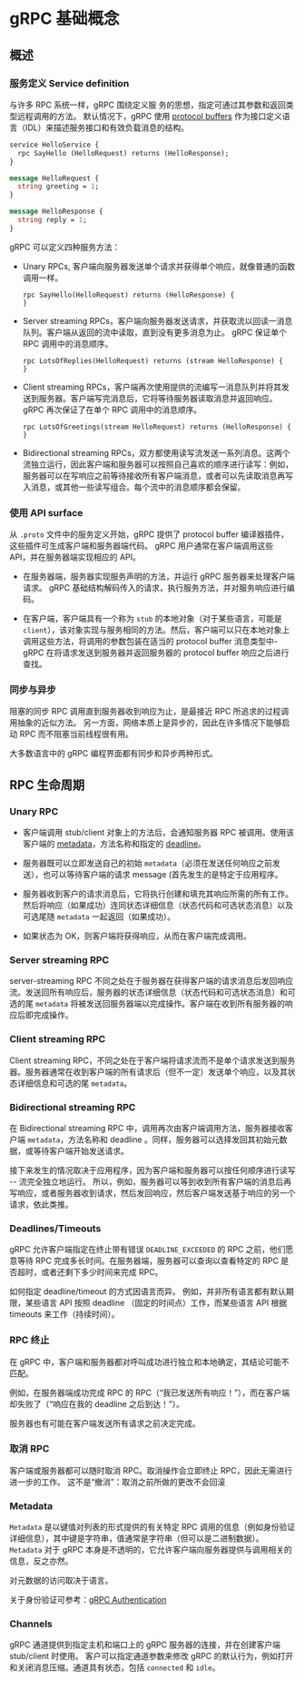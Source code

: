 # gRPC 基础概念

## 概述

### 服务定义 Service definition

与许多 RPC 系统一样，gRPC 围绕定义服 ​​ 务的思想，指定可通过其参数和返回类型远程调用的方法。
默认情况下，gRPC 使用 [protocol buffers](https://developers.google.com/protocol-buffers/) 作为接口定义语言（IDL）来描述服务接口和有效负载消息的结构。

```proto
service HelloService {
  rpc SayHello (HelloRequest) returns (HelloResponse);
}

message HelloRequest {
  string greeting = 1;
}

message HelloResponse {
  string reply = 1;
}
```

gRPC 可以定义四种服务方法：

- Unary RPCs, 客户端向服务器发送单个请求并获得单个响应，就像普通的函数调用一样。

  ```
  rpc SayHello(HelloRequest) returns (HelloResponse) {
  }
  ```

- Server streaming RPCs，客户端向服务器发送请求，并获取流以回读一消息队列。客户端从返回的流中读取，直到没有更多消息为止。 gRPC 保证单个 RPC 调用中的消息顺序。

  ```
  rpc LotsOfReplies(HelloRequest) returns (stream HelloResponse) {
  }
  ```

- Client streaming RPCs，客户端再次使用提供的流编写一消息队列并将其发送到服务器。客户端写完消息后，它将等待服务器读取消息并返回响应。 gRPC 再次保证了在单个 RPC 调用中的消息顺序。
  ```
  rpc LotsOfGreetings(stream HelloRequest) returns (HelloResponse) {
  }
  ```
- Bidirectional streaming RPCs，双方都使用读写流发送一系列消息。这两个流独立运行，因此客户端和服务器可以按照自己喜欢的顺序进行读写：例如，服务器可以在写响应之前等待接收所有客户端消息，或者可以先读取消息再写入消息，或其他一些读写组合。每个流中的消息顺序都会保留。

### 使用 API surface

从 `.proto` 文件中的服务定义开始，gRPC 提供了 protocol buffer 编译器插件，这些插件可生成客户端和服务器端代码。
gRPC 用户通常在客户端调用这些 API，并在服务器端实现相应的 API。

- 在服务器端，服务器实现服务声明的方法，并运行 gRPC 服务器来处理客户端请求。 gRPC 基础结构解码传入的请求，执行服务方法，并对服务响应进行编码。

- 在客户端，客户端具有一个称为 `stub` 的本地对象（对于某些语言，可能是 `client`），该对象实现与服务相同的方法。然后，客户端可以只在本地对象上调用这些方法，将调用的参数包装在适当的 protocol buffer 消息类型中-gRPC 在将请求发送到服务器并返回服务器的 protocol buffer 响应之后进行查找。

### 同步与异步

阻塞的同步 RPC 调用直到服务器收到响应为止，是最接近 RPC 所追求的过程调用抽象的近似方法。
另一方面，网络本质上是异步的，因此在许多情况下能够启动 RPC 而不阻塞当前线程很有用。

大多数语言中的 gRPC 编程界面都有同步和异步两种形式。

## RPC 生命周期

### Unary RPC

- 客户端调用 stub/client 对象上的方法后，会通知服务器 RPC 被调用。使用该客户端的 [metadata](https://grpc.io/docs/guides/concepts/#metadata)，方法名称和指定的 [deadline](https://grpc.io/docs/guides/concepts/#deadlines)。

- 服务器既可以立即发送自己的初始 `metadata`（必须在发送任何响应之前发送），也可以等待客户端的请求 message (首先发生的是特定于应用程序。

- 服务器收到客户的请求消息后，它将执行创建和填充其响应所需的所有工作。然后将响应（如果成功）连同状态详细信息（状态代码和可选状态消息）以及可选尾随 `metadata` 一起返回（如果成功）。

- 如果状态为 OK，则客户端将获得响应，从而在客户端完成调用。

### Server streaming RPC

server-streaming RPC 不同之处在于服务器在获得客户端的请求消息后发回响应流。发送回所有响应后，服务器的状态详细信息（状态代码和可选状态消息）和可选的尾 `metadata` 将被发送回服务器端以完成操作。客户端在收到所有服务器的响应后即完成操作。

### Client streaming RPC

Client streaming RPC，不同之处在于客户端将请求流而不是单个请求发送到服务器。服务器通常在收到客户端的所有请求后（但不一定）发送单个响应，以及其状态详细信息和可选的尾 `metadata`。

### Bidirectional streaming RPC

在 Bidirectional streaming RPC 中，调用再次由客户端调用方法，服务器接收客户端 `metadata`，方法名称和 deadline 。同样，服务器可以选择发回其初始元数据，或等待客户端开始发送请求。

接下来发生的情况取决于应用程序，因为客户端和服务器可以按任何顺序进行读写 -- 流完全独立地运行。
所以，例如，服务器可以等到收到所有客户端的消息后再写响应，或者服务器收到请求，然后发回响应，然后客户端发送基于响应的另一个请求，依此类推。

### Deadlines/Timeouts

gRPC 允许客户端指定在终止带有错误 `DEADLINE_EXCEEDED` 的 RPC 之前，他们愿意等待 RPC 完成多长时间。在服务器端，服务器可以查询以查看特定的 RPC 是否超时，或者还剩下多少时间来完成 RPC。

如何指定 deadline/timeout 的方式因语言而异。
例如，并非所有语言都有默认期限，某些语言 API 按照 deadline （固定的时间点）工作，而某些语言 API 根据 timeouts 来工作（持续时间）。

### RPC 终止

在 gRPC 中，客户端和服务器都对呼叫成功进行独立和本地确定，其结论可能不匹配。

例如，在服务器端成功完成 RPC 的 RPC（“我已发送所有响应！”），而在客户端却失败了（“响应在我的 deadline 之后到达！”）。

服务器也有可能在客户端发送所有请求之前决定完成。

### 取消 RPC

客户端或服务器都可以随时取消 RPC。取消操作会立即终止 RPC，因此无需进行进一步的工作。
这不是“撤消”：取消之前所做的更改不会回滚

### Metadata

`Metadata` 是以键值对列表的形式提供的有关特定 RPC 调用的信息（例如身份验证详细信息），其中键是字符串，值通常是字符串（但可以是二进制数据）。
`Metadata` 对于 gRPC 本身是不透明的，它允许客户端向服务器提供与调用相关的信息，反之亦然。

对元数据的访问取决于语言。

关于身份验证可参考：[gRPC Authentication](https://grpc.io/docs/guides/auth)

### Channels

gRPC 通道提供到指定主机和端口上的 gRPC 服务器的连接，并在创建客户端 stub/client 时使用。
客户可以指定通道参数来修改 gRPC 的默认行为，例如打开和关闭消息压缩。通道具有状态，包括 `connected` 和 `idle`。
